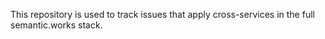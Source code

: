 This repository is used to track issues that apply cross-services in the full semantic.works stack.
